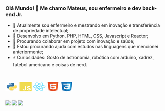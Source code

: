 ### Olá Mundo! 👋 Me chamo Mateus, sou enfermeiro e dev back-end Jr.

- 🔭 Atualmente sou enfermeiro e mestrando em inovação e transferência de propriedade intelectual;
- 🌱 Desenvolvo em Python, PHP, HTML, CSS, Javascript e Reactor;
- 👯 Procurando colaborar em projeto com inovação e saúde;
- 🤔 Estou procurando ajuda com estudos nas linguagens que mencionei anteriormente;
- ⚡ Curiosidades: Gosto de astronomia, robótica com arduíno, xadrez, futebol americano e coisas de nerd.
##
<div style="display: inline_block"><br>
  <img align="center" alt="Rafa-Python" height="30" width="40" src="https://raw.githubusercontent.com/devicons/devicon/master/icons/python/python-original.svg">
  <img align="center" alt="Rafa-Js" height="30" width="40" src="https://raw.githubusercontent.com/devicons/devicon/master/icons/javascript/javascript-plain.svg">
  <img align="center" alt="Rafa-React" height="30" width="40" src="https://raw.githubusercontent.com/devicons/devicon/master/icons/react/react-original.svg">
  <img align="center" alt="Rafa-HTML" height="30" width="40" src="https://raw.githubusercontent.com/devicons/devicon/master/icons/html5/html5-original.svg">
  <img align="center" alt="Rafa-CSS" height="30" width="40" src="https://raw.githubusercontent.com/devicons/devicon/master/icons/css3/css3-original.svg">
</div>

##
<div> 
  <a href="https://www.linkedin.com/in/mateus-alencar-ferreira-892783162/" target="_blank"><img src="https://img.shields.io/badge/-LinkedIn-%230077B5?style=for-the-badge&logo=linkedin&logoColor=white" target="_blank"></a> 
  <a href="https://instagram.com/ferreiramateusalencar" target="_blank"><img src="https://img.shields.io/badge/-Instagram-%23E4405F?style=for-the-badge&logo=instagram&logoColor=white" target="_blank"></a> 
  <a href = "mailto:ferreiramateusalencar@gmail.com"><img src="https://img.shields.io/badge/-Gmail-%23333?style=for-the-badge&logo=gmail&logoColor=white" target="_blank"></a>
 </div>
